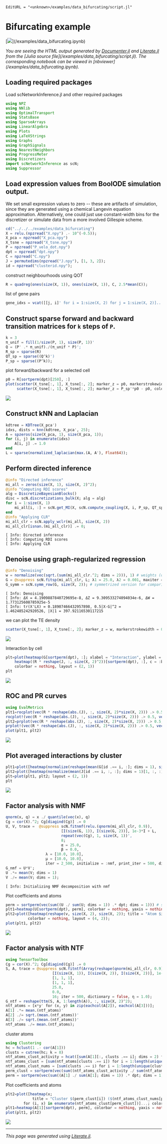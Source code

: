 ```@meta
EditURL = "<unknown>/examples/data_bifurcating/script.jl"
```

# Bifurcating example

[![](https://img.shields.io/badge/show-nbviewer-579ACA.svg)](<unknown>/examples/data_bifurcating.ipynb)

*You are seeing the
HTML output generated by [Documenter.jl](https://github.com/JuliaDocs/Documenter.jl) and
[Literate.jl](https://github.com/fredrikekre/Literate.jl) from the
[Julia source file](<unknown>/examples/data_bifurcating/script.jl).
The corresponding notebook can be viewed in [nbviewer](<unknown>/examples/data_bifurcating.ipynb).*

## Loading required packages
Load scNetworkInference.jl and other required packages

````julia
using NPZ
using NNlib
using OptimalTransport
using StatsBase
using SparseArrays
using LinearAlgebra
using Plots
using LaTeXStrings
using Graphs
using GraphSignals
using NearestNeighbors
using ProgressMeter
using Discretizers
import scNetworkInference as scN;
using Suppressor
````

## Load expression values from BoolODE simulation output.
We set small expression values to zero -- these are artifacts of simulation, since they are generated
using a chemical Langevin equation approximation. Alternatively, one could just use constant-width bins
for the discretizer or simulate data from a more involved Gillespie scheme.

````julia
cd("../../../examples/data_bifurcating")
X = relu.(npzread("X.npy") .- 10^(-0.5));
X_pca = npzread("X_pca.npy")
X_tsne = npzread("X_tsne.npy")
P = npzread("P_velo_dot.npy")
dpt = npzread("dpt.npy")
C = npzread("C.npy")
J = permutedims(npzread("J.npy"), [1, 3, 2]);
id = npzread("clusterid.npy");
````

construct neighbourhoods using QOT

````julia
R = quadreg(ones(size(X, 1)), ones(size(X, 1)), C, 2.5*mean(C));
````

list of gene pairs

````julia
gene_idxs = vcat([[j, i]' for i = 1:size(X, 2) for j = 1:size(X, 2)]...);
````

## Construct sparse forward and backward transition matrices for `k` steps of `P`.

````julia
k = 3
π_unif = fill(1/size(P, 1), size(P, 1))'
Q = (P' .* π_unif)./(π_unif * P)';
R_sp = sparse(R)
QT_sp = sparse((Q^k)')
P_sp = sparse((P^k));
````

plot forward/backward for a selected cell

````julia
p0 = R[sortperm(dpt)[250], :]
plot(scatter(X_tsne[:, 1], X_tsne[:, 2]; marker_z = p0, markerstrokewidth = 0, alpha = 0.25, title = L"π_0"),
     scatter(X_tsne[:, 1], X_tsne[:, 2]; marker_z = P_sp'*p0 - p0, color = :bwr, clim = (-0.0025, 0.0025), markerstrokewidth = 0.25, alpha = 0.25, title = L"π_{1} - π_{-1}"); legend = nothing)
````
![](data_bifurcating-13.svg)

## Construct kNN and Laplacian

````julia
kdtree = KDTree(X_pca')
idxs, dists = knn(kdtree, X_pca', 25);
A = spzeros(size(X_pca, 1), size(X_pca, 1));
for (i, j) in enumerate(idxs)
    A[i, j] .= 1.0
end
L = sparse(normalized_laplacian(max.(A, A'), Float64));
````

## Perform directed inference

````julia
@info "Directed inference"
mi_all = zeros(size(X, 1), size(X, 2)^2);
@info "Computing RDI scores"
alg = DiscretizeBayesianBlocks()
disc = scN.discretizations_bulk(X; alg = alg)
for i = 1:size(X, 1)
    mi_all[i, :] = scN.get_MI(X, scN.compute_coupling(X, i, P_sp, QT_sp, R_sp), gene_idxs[:, 1], gene_idxs[:, 2]; disc = disc, alg = alg)
end
@info "Applying CLR"
mi_all_clr = scN.apply_wclr(mi_all, size(X, 2))
mi_all_clr[isnan.(mi_all_clr)] .= 0;
````

````
[ Info: Directed inference
[ Info: Computing RDI scores
[ Info: Applying CLR

````

## Denoise using graph-regularized regression

````julia
@info "Denoising"
w = normalize(vec(sqrt.(sum(mi_all_clr.^2; dims = 2))), 1) # weights (optional)
G = @suppress scN.fitsp(mi_all_clr, L; λ1 = 25.0, λ2 = 0.001, maxiter = 500);
G_symm = scN.symm_row(G, size(X, 2)); # symmetrized version for comparison to undirected methods
````

````
[ Info: Denoising
[ Info: ΔX = 4.1909887840729695e-8, ΔZ = 9.309533274094034e-6, ΔW = 1.773125608785925e-5
[ Info: tr(X'LX) = 0.18907466432957898, 0.5|X-G|^2 = 1.462485242920526, |X|1 = 397.92116530117215

````

we can plot the TE density

````julia
scatter(X_tsne[:, 1], X_tsne[:, 2]; marker_z = w, markerstrokewidth = 0, clim = (0, quantile(w, 0.995)), alpha = 0.5)
````
![](data_bifurcating-21.svg)

Interaction by cell

````julia
plt=plot(heatmap(G[sortperm(dpt), :]; xlabel = "Interaction", ylabel = "Cell", c = cgrad([:white, :black]), clim = (0, quantile(vec(G), 0.995))),
    heatmap((R * reshape(J, :, size(X, 2)^2))[sortperm(dpt), :], c = :bwr, clim = (-1.5, 1.5); xlabel = "Interaction", ylabel = "Cell"),
    colorbar = nothing, layout = (2, 1))
plt
````
![](data_bifurcating-23.svg)

## ROC and PR curves

````julia
using EvalMetrics
plt1=rocplot(vec(R * reshape(abs.(J), :, size(X, 2)*size(X, 2))) .> 0.5, vec(G); label = "locaTE");
rocplot!(vec(R * reshape(abs.(J), :, size(X, 2)*size(X, 2))) .> 0.5, vec(mi_all); label = "Raw TE");
plt2=prplot(vec(R * reshape(abs.(J), :, size(X, 2)*size(X, 2))) .> 0.5, vec(G); label = "locaTE");
prplot!(vec(R * reshape(abs.(J), :, size(X, 2)*size(X, 2))) .> 0.5, vec(mi_all); label = "Raw TE");
plot(plt1, plt2)
````
![](data_bifurcating-25.svg)

## Plot averaged interactions by cluster

````julia
plt1=plot([heatmap(normalize(reshape(mean(G[id .== i, :]; dims = 1), size(X, 2), size(X, 2)), Inf), c = cgrad([:white,  :black]), title = "Cluster $i", clim = (0, 0.75), ylabel = i == 0 ? "Recovered" : "") for i in sort(unique(id))]...; layout = (1, 3), colorbar = nothing)
plt2=plot([heatmap(normalize(mean(J[id .== i, :, :]; dims = 1)[1, :, :], Inf); c = :bwr, clim = (-1.25, 1.25), ylabel = i == 0 ? "True" : "") for i in sort(unique(id))]...; layout = (1, 3), colorbar = nothing)
plt=plot(plt1, plt2; layout = (2, 1))
plt
````
![](data_bifurcating-27.svg)

## Factor analysis with NMF

````julia
qnorm(x, q) = x ./ quantile(vec(x), q)
Cg = cor(X).^2; Cg[diagind(Cg)] .= 0
U, V, trace =  @suppress scN.fitnmf(relu.(qnorm(mi_all_clr, 0.9)),
                         [I(size(G, 1)), I(size(G, 2))], 1e-3*I + L,
                         repeat(vec(Cg), 1, size(X, 1))',
                         8;
                         α = 25.0,
                         β = 0.0,
                  λ = [10.0, 10.0],
                  μ = [10.0, 10.0],
                  iter = 2_500, initialize = :nmf, print_iter = 500, dictionary = false, η = 1.0);
G_nmf = U*V';
U .*= mean(V; dims = 1)
V ./= mean(V; dims = 1);
````

````
[ Info: Initializing NMF decomposition with nmf

````

Plot coefficients and atoms

````julia
perm = sortperm(vec(sum((U ./ sum(U; dims = 1)) .* dpt; dims = 1))) # sort atoms by order of activation
plt1=heatmap(U[sortperm(dpt), perm], colorbar = nothing, yaxis = nothing, title = "Coefficients", xticks = (1:size(U, 2)), xlabel = "Atom", c = :viridis);
plt2=plot([heatmap(reshape(v, size(X, 2), size(X, 2)); title = "Atom $i", axis = nothing, clim = (0, quantile(vec(V), 0.99)), c = :viridis) for (i, v) in enumerate(eachcol(V[:, perm]))]...;
          colorbar = nothing, layout = (4, 2));
plot(plt1, plt2)
````
![](data_bifurcating-31.svg)

## Factor analysis with NTF

````julia
using TensorToolbox
Cg = cor(X).^2; Cg[diagind(Cg)] .= 0
S, A, trace = @suppress scN.fitntf(Array(reshape(qnorm(mi_all_clr, 0.9), :, size(X, 2), size(X, 2))),
                     [I(size(X, 1)), I(size(X, 2)), I(size(X, 2))], 1e-3*I + L, repeat(reshape(Cg, 1, size(X, 2), size(X, 2)), size(X, 1)),
                     [1, 1, 1],
                     [1, 1, 1],
                     25.0,
                     0.0,
                     16; iter = 500, dictionary = false, η = 1.0);
G_ntf = reshape(ttm(S, A, 1:length(A)), :, size(X, 2)^2);
ntf_atoms = [x*y' for (x, y) in zip(eachcol(A[2]), eachcol(A[3]))];
A[1] .*= mean.(ntf_atoms)'
A[2] ./= sqrt.(mean.(ntf_atoms))'
A[3] ./= sqrt.(mean.(ntf_atoms))'
ntf_atoms ./= mean.(ntf_atoms);
````

cluster atoms

````julia
using Clustering
hc = hclust(1 .- cor(A[1]))
clusts = cutree(hc; k = 8)
ntf_atoms_clust_activity = hcat([sum(A[1][:, clusts .== i]; dims = 2) for i = 1:length(unique(clusts))]...)
ntf_atoms_clust = [sum(ntf_atoms[clusts .== i]) for i = 1:length(unique(clusts))];
ntf_atoms_clust_nums = [sum(clusts .== i) for i = 1:length(unique(clusts))];
perm_clust = sortperm(vec(sum((ntf_atoms_clust_activity ./ sum(ntf_atoms_clust_activity; dims = 1)) .* dpt; dims = 1)))
perm = sortperm(vec(sum((A[1] ./ sum(A[1]; dims = 1)) .* dpt; dims = 1)));
````

Plot coefficients and atoms

````julia
plt2=plot([heatmap(x;
            title = "Cluster $(perm_clust[i]) ($(ntf_atoms_clust_nums[perm_clust[i]]))", axis = nothing, titlefontsize = 12, clim = (0, quantile(vec(hcat(ntf_atoms...)), 0.999)), c = :viridis)
        for (i, x) in enumerate(ntf_atoms_clust[perm_clust])]...; colorbar = nothing, layout = (4, 2));
plt1=heatmap(A[1][sortperm(dpt), perm], colorbar = nothing, yaxis = nothing, title = "Coefficients", xticks = (1:size(A[1], 2), clusts[perm]), xlabel = "Cluster", c = :viridis);
plot(plt1, plt2)
````
![](data_bifurcating-37.svg)

---

*This page was generated using [Literate.jl](https://github.com/fredrikekre/Literate.jl).*

